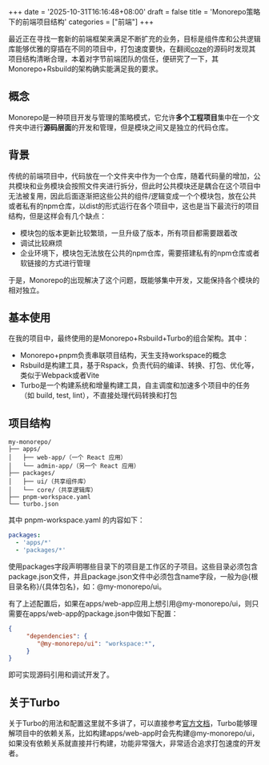 +++
date = '2025-10-31T16:16:48+08:00'
draft = false
title = 'Monorepo策略下的前端项目结构'
categories = ["前端"]
+++


最近正在寻找一套新的前端框架来满足不断扩充的业务，目标是组件库和公共逻辑库能够优雅的穿插在不同的项目中，打包速度要快，在翻阅[coze](https://github.com/coze-dev/coze-studio)的源码时发现其项目结构清晰合理，本着对字节前端团队的信任，便研究了一下，其Monorepo+Rsbuild的架构确实能满足我的要求。

## 概念
Monorepo是一种项目开发与管理的策略模式，它允许**多个工程项目**集中在一个文件夹中进行**源码层面**的开发和管理，但是模块之间又是独立的代码仓库。

## 背景
传统的前端项目中，代码放在一个文件夹中作为一个仓库，随着代码量的增加，公共模块和业务模块会按照文件夹进行拆分，但此时公共模块还是耦合在这个项目中无法被复用，因此后面逐渐把这些公共的组件/逻辑变成一个个模块包，放在公共或者私有的npm仓库，以dist的形式运行在各个项目中，这也是当下最流行的项目结构，但是这样会有几个缺点：
- 模块包的版本更新比较繁琐，一旦升级了版本，所有项目都需要跟着改
- 调试比较麻烦
- 企业环境下，模块包无法放在公共的npm仓库，需要搭建私有的npm仓库或者软链接的方式进行管理

于是，Monorepo的出现解决了这个问题，既能够集中开发，又能保持各个模块的相对独立。

## 基本使用
在我的项目中，最终使用的是Monorepo+Rsbuild+Turbo的组合架构。其中：
- Monorepo+pnpm负责串联项目结构，天生支持workspace的概念
- Rsbuild是构建工具，基于Rspack，负责代码的编译、转换、打包、优化等，类似于Webpack或者Vite
- Turbo是一个构建系统和增量构建工具，自主调度和加速多个项目中的任务（如 build, test, lint），不直接处理代码转换和打包

## 项目结构
```text
my-monorepo/
├── apps/
│   ├── web-app/（一个 React 应用）
│   └── admin-app/（另一个 React 应用）
├── packages/
│   ├── ui/（共享组件库）
│   └── core/（共享逻辑库）
├── pnpm-workspace.yaml
└── turbo.json
```
其中 pnpm-workspace.yaml 的内容如下：
```yaml
packages:
  - 'apps/*'
  - 'packages/*'
```
使用packages字段声明哪些目录下的项目是工作区的子项目。这些目录必须包含package.json文件，并且package.json文件中必须包含name字段，一般为@{根目录名称}/{具体包名}，如：@my-monorepo/ui。

有了上述配置后，如果在apps/web-app应用上想引用@my-monorepo/ui，则只需要在apps/web-app的package.json中做如下配置：
```json
{
     "dependencies": {
        "@my-monorepo/ui": "workspace:*",
     }
}
```
即可实现源码引用和调试开发了。

## 关于Turbo
关于Turbo的用法和配置这里就不多讲了，可以直接参考[官方文档](https://turborepo.com/docs)，Turbo能够理解项目中的依赖关系，比如构建apps/web-app时会先构建@my-monorepo/ui，如果没有依赖关系就直接并行构建，功能非常强大，非常适合追求打包速度的开发者。

